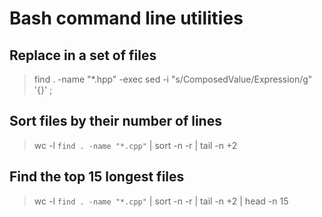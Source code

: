 Bash command line utilities
==========================

Replace in a set of files
-------------------------

> find . -name "*.hpp" -exec sed -i "s/ComposedValue/Expression/g" '{}' \;

Sort files by their number of lines
-----------------------------------

> wc -l `find . -name "*.cpp"` | sort -n -r | tail -n +2

Find the top 15 longest files
-----------------------------------

> wc -l `find . -name "*.cpp"` | sort -n -r | tail -n +2 | head -n 15
